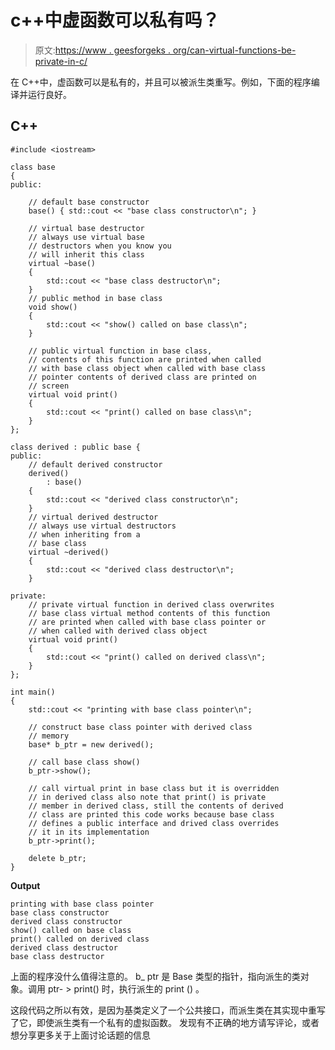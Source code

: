 # c++中虚函数可以私有吗？

> 原文:[https://www . geesforgeks . org/can-virtual-functions-be-private-in-c/](https://www.geeksforgeeks.org/can-virtual-functions-be-private-in-c/)

在 C++中，虚函数可以是私有的，并且可以被派生类重写。例如，下面的程序编译并运行良好。

## C++

```
#include <iostream>

class base
{
public:

    // default base constructor
    base() { std::cout << "base class constructor\n"; }

    // virtual base destructor
    // always use virtual base
    // destructors when you know you
    // will inherit this class
    virtual ~base()
    {
        std::cout << "base class destructor\n";
    }
    // public method in base class
    void show()
    {
        std::cout << "show() called on base class\n";
    }

    // public virtual function in base class,
    // contents of this function are printed when called
    // with base class object when called with base class
    // pointer contents of derived class are printed on
    // screen
    virtual void print()
    {
        std::cout << "print() called on base class\n";
    }
};

class derived : public base {
public:
    // default derived constructor
    derived()
        : base()
    {
        std::cout << "derived class constructor\n";
    }
    // virtual derived destructor
    // always use virtual destructors
    // when inheriting from a
    // base class
    virtual ~derived()
    {
        std::cout << "derived class destructor\n";
    }

private:
    // private virtual function in derived class overwrites
    // base class virtual method contents of this function
    // are printed when called with base class pointer or
    // when called with derived class object
    virtual void print()
    {
        std::cout << "print() called on derived class\n";
    }
};

int main()
{
    std::cout << "printing with base class pointer\n";

    // construct base class pointer with derived class
    // memory
    base* b_ptr = new derived();

    // call base class show()
    b_ptr->show();

    // call virtual print in base class but it is overridden
    // in derived class also note that print() is private
    // member in derived class, still the contents of derived
    // class are printed this code works because base class
    // defines a public interface and drived class overrides
    // it in its implementation
    b_ptr->print();

    delete b_ptr;
}
```

**Output**

```
printing with base class pointer
base class constructor
derived class constructor
show() called on base class
print() called on derived class
derived class destructor
base class destructor

```

上面的程序没什么值得注意的。
b_ ptr 是 Base 类型的指针，指向派生的类对象。调用 ptr- > print() 时，执行派生的 print () 。

这段代码之所以有效，是因为基类定义了一个公共接口，而派生类在其实现中重写了它，即使派生类有一个私有的虚拟函数。
发现有不正确的地方请写评论，或者想分享更多关于上面讨论话题的信息